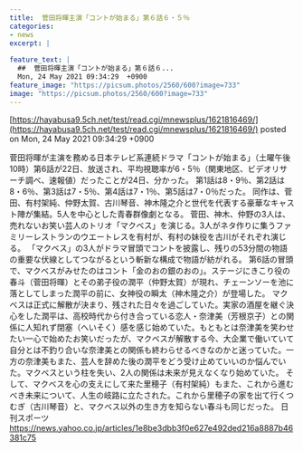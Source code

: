 ```yaml
---
title:  菅田将暉主演「コントが始まる」第６話６・５％　  
categories:
- news
excerpt: |
  
feature_text: |
  ##  菅田将暉主演「コントが始まる」第６話６...
  Mon, 24 May 2021 09:34:29  +0900
feature_image: "https://picsum.photos/2560/600?image=733"
image: "https://picsum.photos/2560/600?image=733"
---
```


[https://hayabusa9.5ch.net/test/read.cgi/mnewsplus/1621816469/](https://hayabusa9.5ch.net/test/read.cgi/mnewsplus/1621816469/)
posted on Mon, 24 May 2021 09:34:29  +0900

<!--more-->

菅田将暉が主演を務める日本テレビ系連続ドラマ「コントが始まる」（土曜午後10時）第6話が22日、放送され、平均視聴率が6・5％（関東地区、ビデオリサーチ調べ、速報値）だったことが24日、分かった。 第1話は8・9％、第2話は8・6％、第3話は7・5％、第4話は7・1％、第5話は7・0％だった。 同作は、菅田、有村架純、仲野太賀、古川琴音、神木隆之介と世代を代表する豪華なキャスト陣が集結。5人を中心とした青春群像劇となる。 菅田、神木、仲野の3人は、売れないお笑い芸人のトリオ「マクベス」を演じる。3人がネタ作りに集うファミリーレストランのウエートレスを有村が、有村の妹役を古川がそれぞれ演じる。 「マクベス」の3人がドラマ冒頭でコントを披露し、残りの53分間の物語の重要な伏線としてつながるという斬新な構成で物語が紡がれる。 第6話の冒頭で、マクベスがみせたのはコント「金のおの銀のおの」。ステージにきこり役の春斗（菅田将暉）とその弟子役の潤平（仲野太賀）が現れ、チェーンソーを池に落としてしまった潤平の前に、女神役の瞬太（神木隆之介）が登場した。 マクベスは正式に解散が決まり、残された日々を過ごしていた。実家の酒屋を継ぐ決心をした潤平は、高校時代から付き合っている恋人・奈津美（芳根京子）との関係に人知れず閉塞（へいそく）感を感じ始めていた。もともとは奈津美を笑わせたい一心で始めたお笑いだったが、マクベスが解散する今、大企業で働いていて自分とは不釣り合いな奈津美との関係も終わらせるべきなのかと迷っていた。一方の奈津美もまた、芸人を辞めた後の潤平をどう受け止めていいのか悩んでいた。マクベスという柱を失い、2人の関係は未来が見えなくなり始めていた。 そして、マクベスを心の支えにして来た里穂子（有村架純）もまた、これから進むべき未来について、人生の岐路に立たされた。これから里穂子の家を出て行くつむぎ（古川琴音）と、マクベス以外の生き方を知らない春斗も同じだった。 日刊スポーツ https://news.yahoo.co.jp/articles/1e8be3dbb3f0e627e492ded216a8887b46381c75

